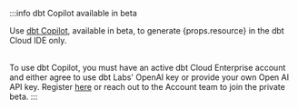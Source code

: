 :::info dbt Copilot available in beta

<span>Use [dbt Copilot](/docs/cloud/dbt-copilot), available in beta, to generate {props.resource} in the dbt Cloud IDE only.</span><br /><br />

To use dbt Copilot, you must have an active dbt Cloud Enterprise account and either agree to use dbt Labs' OpenAI key or provide your own Open AI API key. Register [here](https://docs.google.com/forms/d/e/1FAIpQLScPjRGyrtgfmdY919Pf3kgqI5E95xxPXz-8JoVruw-L9jVtxg/viewform) or reach out to the Account team to join the private beta.
:::
